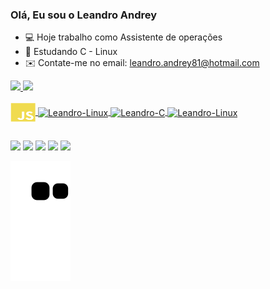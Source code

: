 ### Olá, Eu sou o Leandro Andrey
- 💻 Hoje trabalho como Assistente de operações
- 🌱 Estudando C - Linux
- ✉️ Contate-me no email: leandro.andrey81@hotmail.com
<div align=>
  <a href="https://github.com/leandroandrey">
  <img height="180em" src="https://github-readme-stats.vercel.app/api?username=LeandroAndrey&show_icons=true&theme=dark&include_all_commits=true&count_private=true"/>
  <img height="180em" src="https://github-readme-stats.vercel.app/api/top-langs/?username=LeandroAndrey&layout=compact&langs_count=7&theme=dark"/>
</div>
<div style="display: inline_block"><br>
  <img align="center" alt="Leandro-Js" height="30" width="40" src="https://raw.githubusercontent.com/devicons/devicon/master/icons/javascript/javascript-plain.svg">
  <img align="center" alt="Leandro-Linux" height="30" width="40" src="https://cdn.jsdelivr.net/gh/devicons/devicon/icons/java/java-original.svg">      
  <img align="center" alt="Leandro-C" height="30" width="40" src="https://cdn.jsdelivr.net/gh/devicons/devicon/icons/c/c-original.svg"/>
  <img align="center" alt="Leandro-Linux" height="30" width="40" src="https://cdn.jsdelivr.net/gh/devicons/devicon/icons/linux/linux-original.svg">
 
  ##
  
  <div>
  <a href="https://instagram.com/leandro.andrey81" target="_blank"><img src="https://img.shields.io/badge/-Instagram-%23E4405F?style=for-the-badge&logo=instagram&logoColor=white" target="_blank"></a>
 	<a href="https://www.twitch.tv/couly1" target="_blank"><img src="https://img.shields.io/badge/Twitch-9146FF?style=for-the-badge&logo=twitch&logoColor=white" target="_blank"></a>
 <a href="https://discord.gg/Ybu8hx7YHm" target="_blank"><img src="https://img.shields.io/badge/Discord-7289DA?style=for-the-badge&logo=discord&logoColor=white" target="_blank"></a> 
  <a href = "mailto:leandro.andrey81@hotmail.com"><img src="https://img.shields.io/badge/Microsoft_Outlook-0078D4?style=for-the-badge&logo=microsoft-outlook&logoColor=white"></a> 
  <a href="https://www.linkedin.com/in/leandroandrey/" target="_blank"><img src="https://img.shields.io/badge/-LinkedIn-%230077B5?style=for-the-badge&logo=linkedin&logoColor=white" target="_blank"></a> 
    
  ![Snake animation](https://github.com/leandroandrey/leandroandrey/blob/output/github-contribution-grid-snake.svg)  
    
  <div>

    
